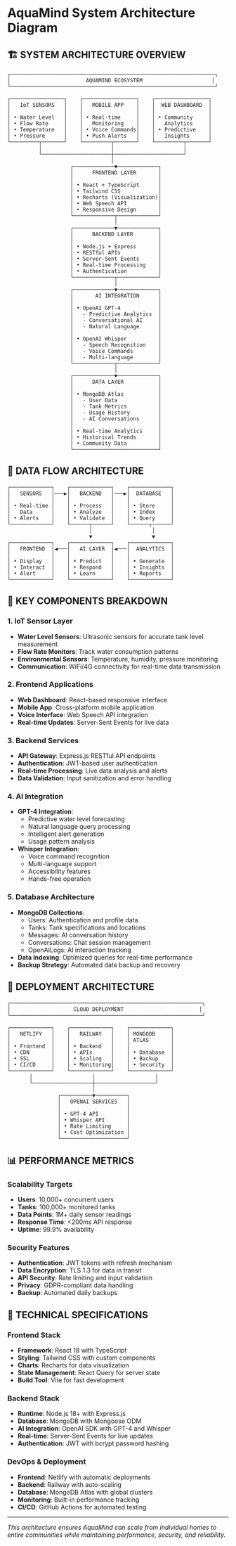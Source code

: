 # AquaMind System Architecture Diagram

## 🏗️ **SYSTEM ARCHITECTURE OVERVIEW**

```
┌─────────────────────────────────────────────────────────────────┐
│                        AQUAMIND ECOSYSTEM                      │
└─────────────────────────────────────────────────────────────────┘

┌─────────────────┐    ┌─────────────────┐    ┌─────────────────┐
│   IoT SENSORS   │    │   MOBILE APP    │    │  WEB DASHBOARD  │
│                 │    │                 │    │                 │
│ • Water Level   │    │ • Real-time     │    │ • Community     │
│ • Flow Rate     │    │   Monitoring    │    │   Analytics     │
│ • Temperature   │    │ • Voice Commands│    │ • Predictive    │
│ • Pressure      │    │ • Push Alerts   │    │   Insights      │
└─────────┬───────┘    └─────────┬───────┘    └─────────┬───────┘
          │                      │                      │
          └──────────────────────┼──────────────────────┘
                                 │
                    ┌─────────────▼─────────────┐
                    │      FRONTEND LAYER       │
                    │                           │
                    │ • React + TypeScript      │
                    │ • Tailwind CSS            │
                    │ • Recharts (Visualization)│
                    │ • Web Speech API          │
                    │ • Responsive Design       │
                    └─────────────┬─────────────┘
                                  │
                    ┌─────────────▼─────────────┐
                    │      BACKEND LAYER        │
                    │                           │
                    │ • Node.js + Express       │
                    │ • RESTful APIs            │
                    │ • Server-Sent Events      │
                    │ • Real-time Processing    │
                    │ • Authentication          │
                    └─────────────┬─────────────┘
                                  │
                    ┌─────────────▼─────────────┐
                    │       AI INTEGRATION      │
                    │                           │
                    │ • OpenAI GPT-4            │
                    │   - Predictive Analytics  │
                    │   - Conversational AI     │
                    │   - Natural Language      │
                    │                           │
                    │ • OpenAI Whisper          │
                    │   - Speech Recognition    │
                    │   - Voice Commands        │
                    │   - Multi-language        │
                    └─────────────┬─────────────┘
                                  │
                    ┌─────────────▼─────────────┐
                    │      DATA LAYER           │
                    │                           │
                    │ • MongoDB Atlas           │
                    │   - User Data             │
                    │   - Tank Metrics          │
                    │   - Usage History         │
                    │   - AI Conversations      │
                    │                           │
                    │ • Real-time Analytics     │
                    │ • Historical Trends       │
                    │ • Community Data          │
                    └───────────────────────────┘
```

## 🔄 **DATA FLOW ARCHITECTURE**

```
┌─────────────┐    ┌─────────────┐    ┌─────────────┐
│   SENSORS   │───▶│   BACKEND   │───▶│  DATABASE   │
│             │    │             │    │             │
│ • Real-time │    │ • Process   │    │ • Store     │
│   Data      │    │ • Analyze   │    │ • Index     │
│ • Alerts    │    │ • Validate  │    │ • Query     │
└─────────────┘    └──────┬──────┘    └──────┬──────┘
                          │                   │
                          ▼                   ▼
┌─────────────┐    ┌─────────────┐    ┌─────────────┐
│   FRONTEND  │◀───│   AI LAYER  │◀───│  ANALYTICS  │
│             │    │             │    │             │
│ • Display   │    │ • Predict   │    │ • Generate  │
│ • Interact  │    │ • Respond   │    │ • Insights  │
│ • Alert     │    │ • Learn     │    │ • Reports   │
└─────────────┘    └─────────────┘    └─────────────┘
```

## 🎯 **KEY COMPONENTS BREAKDOWN**

### **1. IoT Sensor Layer**
- **Water Level Sensors**: Ultrasonic sensors for accurate tank level measurement
- **Flow Rate Monitors**: Track water consumption patterns
- **Environmental Sensors**: Temperature, humidity, pressure monitoring
- **Communication**: WiFi/4G connectivity for real-time data transmission

### **2. Frontend Applications**
- **Web Dashboard**: React-based responsive interface
- **Mobile App**: Cross-platform mobile application
- **Voice Interface**: Web Speech API integration
- **Real-time Updates**: Server-Sent Events for live data

### **3. Backend Services**
- **API Gateway**: Express.js RESTful API endpoints
- **Authentication**: JWT-based user authentication
- **Real-time Processing**: Live data analysis and alerts
- **Data Validation**: Input sanitization and error handling

### **4. AI Integration**
- **GPT-4 Integration**: 
  - Predictive water level forecasting
  - Natural language query processing
  - Intelligent alert generation
  - Usage pattern analysis
- **Whisper Integration**:
  - Voice command recognition
  - Multi-language support
  - Accessibility features
  - Hands-free operation

### **5. Database Architecture**
- **MongoDB Collections**:
  - Users: Authentication and profile data
  - Tanks: Tank specifications and locations
  - Messages: AI conversation history
  - Conversations: Chat session management
  - OpenAILogs: AI interaction tracking
- **Data Indexing**: Optimized queries for real-time performance
- **Backup Strategy**: Automated data backup and recovery

## 🚀 **DEPLOYMENT ARCHITECTURE**

```
┌─────────────────────────────────────────────────────────────┐
│                    CLOUD DEPLOYMENT                        │
└─────────────────────────────────────────────────────────────┘

┌─────────────┐    ┌─────────────┐    ┌─────────────┐
│   NETLIFY   │    │   RAILWAY   │    │ MONGODB     │
│             │    │             │    │ ATLAS       │
│ • Frontend  │    │ • Backend   │    │             │
│ • CDN       │    │ • APIs      │    │ • Database  │
│ • SSL       │    │ • Scaling   │    │ • Backup    │
│ • CI/CD     │    │ • Monitoring│    │ • Security  │
└─────────────┘    └─────────────┘    └─────────────┘
       │                   │                   │
       └───────────────────┼───────────────────┘
                           │
                ┌──────────▼──────────┐
                │   OPENAI SERVICES   │
                │                     │
                │ • GPT-4 API         │
                │ • Whisper API       │
                │ • Rate Limiting     │
                │ • Cost Optimization │
                └─────────────────────┘
```

## 📊 **PERFORMANCE METRICS**

### **Scalability Targets**
- **Users**: 10,000+ concurrent users
- **Tanks**: 100,000+ monitored tanks
- **Data Points**: 1M+ daily sensor readings
- **Response Time**: <200ms API response
- **Uptime**: 99.9% availability

### **Security Features**
- **Authentication**: JWT tokens with refresh mechanism
- **Data Encryption**: TLS 1.3 for data in transit
- **API Security**: Rate limiting and input validation
- **Privacy**: GDPR-compliant data handling
- **Backup**: Automated daily backups

## 🔧 **TECHNICAL SPECIFICATIONS**

### **Frontend Stack**
- **Framework**: React 18 with TypeScript
- **Styling**: Tailwind CSS with custom components
- **Charts**: Recharts for data visualization
- **State Management**: React Query for server state
- **Build Tool**: Vite for fast development

### **Backend Stack**
- **Runtime**: Node.js 18+ with Express.js
- **Database**: MongoDB with Mongoose ODM
- **AI Integration**: OpenAI SDK with GPT-4 and Whisper
- **Real-time**: Server-Sent Events for live updates
- **Authentication**: JWT with bcrypt password hashing

### **DevOps & Deployment**
- **Frontend**: Netlify with automatic deployments
- **Backend**: Railway with auto-scaling
- **Database**: MongoDB Atlas with global clusters
- **Monitoring**: Built-in performance tracking
- **CI/CD**: GitHub Actions for automated testing

---

*This architecture ensures AquaMind can scale from individual homes to entire communities while maintaining performance, security, and reliability.*
